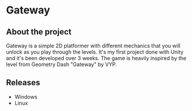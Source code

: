 # Gateway
## About the project
Gateway is a simple 2D platformer with different mechanics that you will unlock as you play through the levels.
It's my first project done with Unity and it's been developed over 3 weeks. The game is heavily inspired by the level from
Geometry Dash "Gateway" by VYP.

## Releases
- Windows
- Linux
